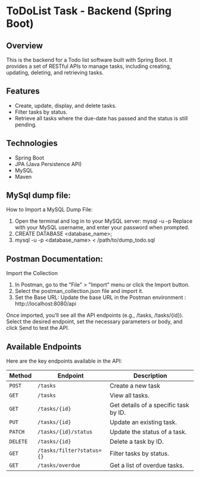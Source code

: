 # ToDoList Task  - Backend (Spring Boot)

## Overview

This is the backend for a Todo list software built with Spring Boot. It provides a set of RESTful APIs to manage
tasks, including creating, updating, deleting, and retrieving tasks.

## Features

- Create, update, display, and delete tasks.
- Filter tasks by status.
- Retrieve all tasks where the due-date has passed and the status is still pending.


## Technologies

- Spring Boot
- JPA (Java Persistence API)
- MySQL
- Maven
## MySql dump file:
How to Import a MySQL Dump File:
1. Open the  terminal and log in to your MySQL server:
mysql -u <username> -p
Replace <username> with your MySQL username, and enter your password when prompted.
2. CREATE DATABASE <database_name>;
3. mysql -u <username> -p <database_name> < /path/to/dump_todo.sql

## Postman Documentation:
Import the Collection

1. In Postman, go to the "File" > "Import" menu or click the Import button.
2. Select the postman_collection.json file and import it.
3. Set the Base URL: Update the base URL in the Postman environment :
   http://localhost:8080/api

Once imported, you’ll see all the API endpoints (e.g., /tasks, /tasks/{id}).
Select the desired endpoint, set the necessary parameters or body, and click Send to test the API.
## Available Endpoints
Here are the key endpoints available in the API:

| Method        | Endpoint     | Description|
|---------------| -------- | ---------------| 
| `POST`        | `/tasks` | Create a new task|
| `GET`       | `/tasks` | View all tasks.|
| `GET` | `/tasks/{id}` | Get details of a specific task by ID.|
| `PUT`      | `/tasks/{id}	` | Update an existing task. |
| `PATCH`    | `/tasks/{id}/status` | Update the status of a task.|
| `DELETE`     | `/tasks/{id}`   | Delete a task by ID. |
| `GET`     | `/tasks/filter?status={}`   |Filter tasks by status. |
| `GET`     | `/tasks/overdue`   | Get a list of overdue tasks. |

